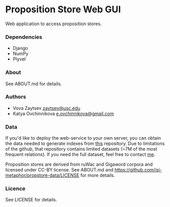 Proposition Store Web GUI
==========================

Web application to access proposition stores.

### Dependencies

* Django
* NumPy
* Plyvel

### About

See ABOUT.md for details.


### Authors

* Vova Zaytsev [<zaytsev@usc.edu>](mailto:zaytsev@usc.edu)
* Katya Ovchinnikova [<e.ovchinnikova@gmail.com>](mailto:e.ovchinnikova@gmail.com)


### Data

If you'd like to deploy the web-service to your own server, you can obtain the data needed to generate indexes from [this](https://github.com/isi-metaphor/propstore-data) repository. Due to limitations of the github, that repository contains limited datasets (~7M of the most frequent relations). If you need the full dataset, feel free to contact [me](mailto:zaytsev@usc.edu).

Proposition stores are derived from ruWac and Gigaword corpora and licensed under CC-BY license. See ABOUT.md and https://github.com/isi-metaphor/propstore-data/LICENSE for more details.

### Licence

See LICENSE for details.
